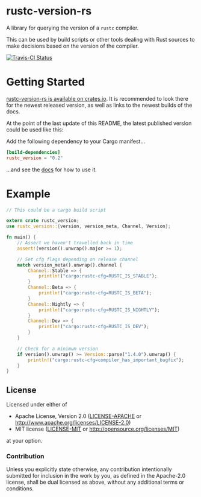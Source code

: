 rustc-version-rs
==============

A library for querying the version of a `rustc` compiler.

This can be used by build scripts or other tools dealing with Rust sources
to make decisions based on the version of the compiler.

[![Travis-CI Status](https://travis-ci.org/Kimundi/rustc-version-rs.png?branch=master)](https://travis-ci.org/Kimundi/rustc-version-rs)

# Getting Started

[rustc-version-rs is available on crates.io](https://crates.io/crates/rustc_version).
It is recommended to look there for the newest released version, as well as links to the newest builds of the docs.

At the point of the last update of this README, the latest published version could be used like this:

Add the following dependency to your Cargo manifest...

```toml
[build-dependencies]
rustc_version = "0.2"
```

...and see the [docs](http://kimundi.github.io/rustc-version-rs/rustc_version/index.html) for how to use it.

# Example

```rust
// This could be a cargo build script

extern crate rustc_version;
use rustc_version::{version, version_meta, Channel, Version};

fn main() {
    // Assert we haven't travelled back in time
    assert!(version().unwrap().major >= 1);

    // Set cfg flags depending on release channel
    match version_meta().unwrap().channel {
        Channel::Stable => {
            println!("cargo:rustc-cfg=RUSTC_IS_STABLE");
        }
        Channel::Beta => {
            println!("cargo:rustc-cfg=RUSTC_IS_BETA");
        }
        Channel::Nightly => {
            println!("cargo:rustc-cfg=RUSTC_IS_NIGHTLY");
        }
        Channel::Dev => {
            println!("cargo:rustc-cfg=RUSTC_IS_DEV");
        }
    }

    // Check for a minimum version
    if version().unwrap() >= Version::parse("1.4.0").unwrap() {
        println!("cargo:rustc-cfg=compiler_has_important_bugfix");
    }
}
```

## License

Licensed under either of

 * Apache License, Version 2.0 ([LICENSE-APACHE](LICENSE-APACHE) or http://www.apache.org/licenses/LICENSE-2.0)
 * MIT license ([LICENSE-MIT](LICENSE-MIT) or http://opensource.org/licenses/MIT)

at your option.

### Contribution

Unless you explicitly state otherwise, any contribution intentionally submitted
for inclusion in the work by you, as defined in the Apache-2.0 license, shall be dual licensed as above, without any
additional terms or conditions.
